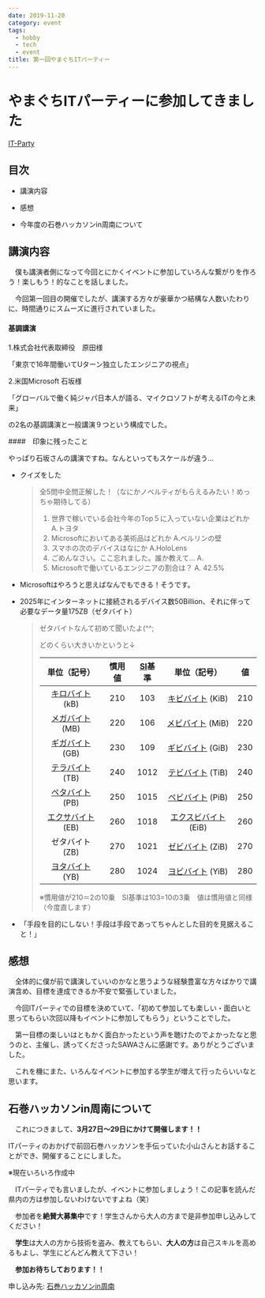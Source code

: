 ```yaml
---
date: 2019-11-20
category: event
tags:
  - hobby
  - tech
  - event
title: 第一回やまぐちITパーティー
---
```


# やまぐちITパーティーに参加してきました

[IT-Party](https://connpass.com/event/154574/)

## 目次

* 講演内容

* 感想

* 今年度の石巻ハッカソンin周南について

## 講演内容

　僕も講演者側になって今回とにかくイベントに参加していろんな繋がりを作ろう！楽しもう！的なことを話しました。

　今回第一回目の開催でしたが、講演する方々が豪華かつ結構な人数いたわりに、時間通りにスムーズに進行されていました。

#### 基調講演

1.株式会社代表取締役　原田様  

「東京で16年間働いてUターン独立したエンジニアの視点」

2.米国Microsoft 石坂様

「グローバルで働く純ジャパ日本人が語る、マイクロソフトが考えるITの今と未来」

の2名の基調講演と一般講演９つという構成でした。

####　印象に残ったこと

やっぱり石坂さんの講演ですね。なんといってもスケールが違う…

* クイズをした

  > 全5問中全問正解した！（なにかノベルティがもらえるみたい！めっちゃ期待してる）
  >
  > 1. 世界で稼いでいる会社今年のTop５に入っていない企業はどれか   A.トヨタ
  > 2. Microsoftにおいてある美術品はどれか                  A.ベルリンの壁
  > 3. スマホの次のデバイスはなにか                               A.HoloLens
  > 4. ごめんなさい。ここ忘れました。誰か教えて...     A.
  > 5. Microsoftで働いているエンジニアの割合は？       A. 42.5%

* Microsoftはやろうと思えばなんでもできる！そうです。

* 2025年にインターネットに接続されるデバイス数50Billion、それに伴って必要なデータ量175ZB（ゼタバイト）

  >ゼタバイトなんて初めて聞いたよ(^^;
  >
  >どのくらい大きいかというと↓
  >
  >
  >| 単位（記号）                                                 | 慣用値 | [SI](https://ja.wikipedia.org/wiki/国際単位系)基準 | 単位（記号）                                                 | 値   |
  >|:-------:|:----------------:|:-----------------:|:----------------------:|:-----------------------------------------:|
  >| [キロバイト](https://ja.wikipedia.org/wiki/キロバイト) (kB)  | 210 | 103                                                | [キビバイト](https://ja.wikipedia.org/wiki/キビバイト) (KiB) | 210  |
  >| [メガバイト](https://ja.wikipedia.org/wiki/メガバイト) (MB)  | 220    | 106                                                | [メビバイト](https://ja.wikipedia.org/wiki/メビバイト) (MiB) | 220  |
  >| [ギガバイト](https://ja.wikipedia.org/wiki/ギガバイト) (GB)  | 230    | 109                                                | [ギビバイト](https://ja.wikipedia.org/wiki/ギビバイト) (GiB) | 230  |
  >| [テラバイト](https://ja.wikipedia.org/wiki/テラバイト) (TB)  | 240    | 1012                                               | [テビバイト](https://ja.wikipedia.org/wiki/テビバイト) (TiB) | 240  |
  >| [ペタバイト](https://ja.wikipedia.org/wiki/ペタバイト) (PB)  | 250    | 1015                                               | [ペビバイト](https://ja.wikipedia.org/wiki/ペビバイト) (PiB) | 250  |
  >| [エクサバイト](https://ja.wikipedia.org/wiki/エクサバイト) (EB) | 260    | 1018                                               | [エクスビバイト](https://ja.wikipedia.org/wiki/エクスビバイト) (EiB) | 260  |
  >| ゼタバイト (ZB)                                              | 270    | 1021                                               | [ゼビバイト](https://ja.wikipedia.org/wiki/ゼビバイト) (ZiB) | 270  |
  >| [ヨタバイト](https://ja.wikipedia.org/wiki/ヨタバイト) (YB)  | 280    | 1024                                               | [ヨビバイト](https://ja.wikipedia.org/wiki/ヨビバイト) (YiB) | 280  |
  >
  >※慣用値が210＝2の10乗　SI基準は103=10の3乗　値は慣用値と同様（今度直します）

* 「手段を目的にしない！手段は手段であってちゃんとした目的を見据えること！」

## 感想

　全体的に僕が前で講演していいのかなと思うような経験豊富な方々ばかりで講演含め、目標を達成できるか不安で緊張していました。

　今回ITパーティでの目標を決めていて、「初めて参加しても楽しい・面白いと思ってもらい次回以降もイベントに参加してもらう」ということでした。

　第一目標の楽しいはともかく面白かったという声を聴けたのでよかったなと思うのと、主催し、誘ってくださったSAWAさんに感謝です。ありがとうございました。

　これを機にまた、いろんなイベントに参加する学生が増えて行ったらいいなと思います。

## 石巻ハッカソンin周南について

　これにつきまして、**3月27日～29日にかけて開催します！！**

ITパーティのおかげで前回石巻ハッカソンを手伝っていた小山さんとお話することができ、開催することにしました。

※現在いろいろ作成中

　ITパーティでも言いましたが、イベントに参加しましょう！この記事を読んだ県内の方は参加しないわけないですよね（笑）

　参加者を**絶賛大募集中**です！学生さんから大人の方まで是非参加申し込みしてください！

　**学生**は大人の方から技術を盗み、教えてもらい、**大人の方**は自己スキルを高めるもよし、学生にどんどん教えて下さい！

　**参加お待ちしております！！**

 申し込み先: [石巻ハッカソンin周南](https://connpass.com/event/159950/)
